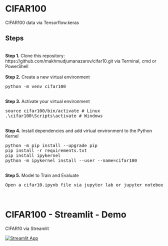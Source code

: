 # CIFAR100
<p>CIFAR100 data via Tensorflow.keras
  
## Steps
<br />
<b>Step 1.</b> Clone this repository: https://github.com/makhmudjumanazarov/cifar10.git via Terminal, cmd or PowerShell
<br/><br/>
<b>Step 2.</b> Create a new virtual environment 
<pre>
python -m venv cifar100
</pre> 
<br/>
<b>Step 3.</b> Activate your virtual environment
<pre>
source cifar100/bin/activate # Linux
.\cifar100\Scripts\activate # Windows 
</pre>
<br/>
<b>Step 4.</b> Install dependencies and add virtual environment to the Python Kernel
<pre>
python -m pip install --upgrade pip
pip install -r requirements.txt
pip install ipykernel
python -m ipykernel install --user --name=cifar100
</pre>
<br/>
<b>Step 5.</b> Model to Train and Evaluate
<pre>
Open a cifar10.ipynb file via jupyter lab or jupyter notebook commands
</pre> 
<br/>


# CIFAR100 - Streamlit - Demo

CIFAR10 via Streamlit 

[![Streamlit App](https://static.streamlit.io/badges/streamlit_badge_black_white.svg)](https://share.streamlit.io/makhmudjumanazarov/CIFAR100/main/app.py)
